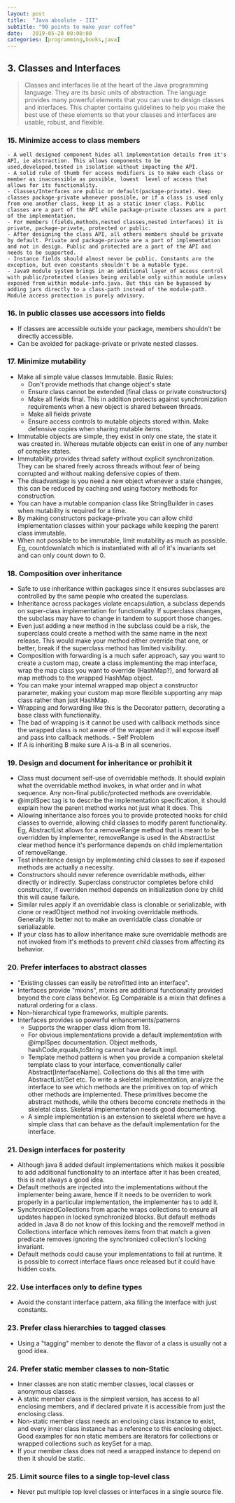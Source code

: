 ```yaml
---
layout: post
title:  "Java absolute - III"
subtitle: "90 points to make your coffee"
date:   2019-05-20 00:00:00
categories: [programming,books,java]
---
```


## 3. Classes and Interfaces
  >Classes and interfaces lie at the heart of the Java programming language. They are its basic units of abstraction. The language provides many powerful elements that you can use to design classes and interfaces. This chapter contains guidelines to help you make the best use of these elements so that your classes and interfaces are usable, robust, and flexible.

### 15. Minimize access to class members
    - A well designed component hides all implementation details from it's API, ie abstraction. This allows components to be used,developed,tested in isolation without impacting the API.
    - A solid rule of thumb for access modifiers is to make each class or member as inaccessible as possible, lowest  level of access that allows for its functionality.
    - Classes/Interfaces are public or default(package-private). Keep classes package-private whenever possible, or if a class is used only from one another class, keep it as a static inner class. Public classes are a part of the API while package-private classes are a part of the implementation.
    - For members (fields,methods,nested classes,nested interfaces) it is private, package-private, protected or public.
    - After designing the class API, all others members should be private by default. Private and package-private are a part of implementation and not in design. Public and protected are a part of the API and needs to be supported.
    - Instance fields should almost never be public. Constants are the exception, but even constants shouldn't be a mutable type.
    - Java9 module system brings in an additional layer of access control with public/protected classes being avilable only within module unless exposed from within module-info.java. But this can be bypassed by adding jars directly to a class-path instead of the module-path. Module access protection is purely advisory.

### 16. In public classes use accessors into fields
  - If classes are accessible outside your package, members shouldn't be directly accessible.
  - Can be avoided for package-private or private nested classes.

### 17. Minimize mutability
  - Make all simple value classes Immutable. Basic Rules:
    - Don't provide methods that change object's state
    - Ensure class cannot be extended (final class or private constructors)
    - Make all fields final. This in addition protects against synchronization requirements when a new object is shared between threads.
    - Make all fields private
    - Ensure access controls to mutable objects stored within. Make defensive copies when sharing mutable items.
  - Immutable objects are simple, they exist in only one state, the state it was created in. Whereas mutable objects can exist in one of any number of complex states.
  - Immutability provides thread safety without explicit synchronization. They can be shared freely across threads without fear of being corrupted and without making defensive copies of them.
  - The disadvantage is you need a new object whenever a state changes, this can be reduced by caching and using factory methods for construction.
  - You can have a mutable companion class like StringBuilder in cases when mutability is required for a time.
  - By making constructors package-private you can allow child implementation classes within your package while keeping the parent class immutable.
  - When not possible to be immutable, limit mutability as much as possible. Eg, countdownlatch which is instantiated with all of it's invariants set and can only count down to 0.

### 18. Composition over inheritance
  - Safe to use inheritance within packages since it ensures subclasses are controlled by the same people who created the superclass.
  - Inheritance across packages violate encapsulation, a subclass depends on super-class implementation for functionality. If superclass changes, the subclass may have to change in tandem to support those changes.
  - Even just adding a new method in the subclass could be a risk, the superclass could create a method with the same name in the next release. This would make your method either override that one, or better, break if the superclass method has limited visibility.
  - Composition with forwarding is a much safer approach, say you want to create a custom map, create a class implementing the map interface, wrap the map class you want to override (HashMap?), and forward all map methods to the wrapped HashMap object.
  - You can make your internal wrapped map object a constructor parameter, making your custom map more flexible supporting any map class rather than just HashMap.
  - Wrapping and forwarding like this is the Decorator pattern, decorating a base class with functionality.
  - The bad of wrapping is it cannot be used with callback methods since the wrapped class is not aware of the wrapper and it will expose itself and pass into callback methods. - Self Problem
  - If A is inheriting B make sure A is-a B in all scenerios.

### 19. Design and document for inheritance or prohibit it
  - Class must document self-use of overridable methods. It should explain what the overridable method invokes, in what order and in what sequence. Any non-final public/protected methods are overridable.
  - @implSpec tag is to describe the implementation specification, it should explain how the parent method works not just what it does. This
  - Allowing inheritance also forces you to provide protected hooks for child classes to override, allowing child classes to modify parent functionality. Eg, AbstractList allows for a removeRange method that is meant to be overridden by implementer, removeRange is used in the AbstractList clear method hence it's performance depends on child implementation of removeRange.
  - Test inheritence design by implementing child classes to see if exposed methods are actually a necessity.
  - Constructors should never reference overridable methods, either directly or indirectly. Superclass constructor completes before child constructor, if overriden method depends on initialization done by child this will cause failure.
  - Similar rules apply if an overridable class is clonable or serializable, with clone or readObject method not invoking overridable methods. Generally its better not to make an overridable class clonable or serialiazable.
  - If your class has to allow inheritance make sure overridable methods are not invoked from it's methods to prevent child classes from affecting its behavior.

### 20. Prefer interfaces to abstract classes
  - "Existing classes can easily be retrofitted into an interface".
  - Interfaces provide "mixins", mixins are additional functionality provided beyond the core class behevior. Eg Comparable is a mixin that defines a natural ordering for a class.
  - Non-hierarchical type frameworks, multiple parents.
  - Interfaces provides so powerful enhancements/patterns
    - Supports the wrapper class idiom from 18.
    - For obvious implementations provide a default implementation with @implSpec documentation. Object methods, hashCode,equals,toString cannot have default impl.
    - Template method pattern is when you provide a companion skeletal template class to your interface, conventionally caller Abstract[InterfaceName]. Collections do this all the time with AbstractList/Set etc. To write a skeletal implementation, analyze the interface to see which methods are the primitives on top of which other methods are implemented. These primitives become the abstract methods, while the others become concrete methods in the skeletal class. Skeletal implementation needs good documenting.
    - A simple implementation is an extension to skeletal where we have a simple class that can behave as the default implementation for the interface.

### 21. Design interfaces for posterity
  - Although java 8 added default implementations which makes it possible to add additional functionality to an interface after it has been created, this is not always a good idea.
  -  Default methods are injected into the implementations without the implementer being aware, hence if it needs to be overriden to work properly in a particular implementation, the implementer has to add it.
  - SynchronizedCollections from apache wraps collections to ensure all updates happen in locked synchronized blocks. But default methods added in Java 8 do not know of this locking and the removeIf method in Collections interface which removes items from that match a given predicate removes ignoring the synchronized collection's locking invariant.
  - Default methods could cause your implementations to fail at runtime. It is possible to correct interface flaws once released but it could have hidden costs.

### 22. Use interfaces only to define types
  -  Avoid the constant interface pattern, aka filling the interface with just constants.

### 23. Prefer class hierarchies to tagged classes   
  - Using a "tagging" member to denote the flavor of a class is usually not a good idea.

### 24. Prefer static member classes to non-Static
  - Inner classes are non static member classes, local classes or anonymous classes.
  -  A static member class is the simplest version, has access to all enclosing members, and if declared private it is accessible from just the enclosing class.
  - Non-static member class needs an enclosing class instance to exist, and every inner class instance has a reference to this enclosing object. Good examples for non static members are iterators for collections or wrapped collections such as keySet for a map.
  - If your member class does not need a wrapped instance to depend on then it should be static.

### 25. Limit source files to a single top-level class
  - Never put multiple top level classes or interfaces in a single source file.  

